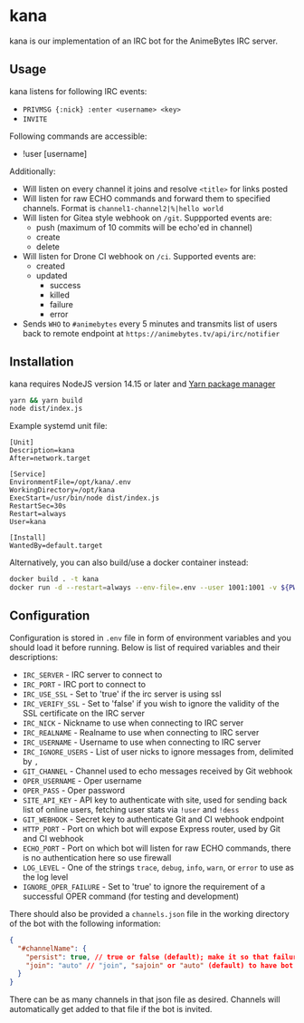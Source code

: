 # kana

kana is our implementation of an IRC bot for the AnimeBytes IRC server.

## Usage

kana listens for following IRC events:

- `PRIVMSG {:nick} :enter <username> <key>`
- `INVITE`

Following commands are accessible:

- !user [username]

Additionally:

- Will listen on every channel it joins and resolve `<title>` for links posted
- Will listen for raw ECHO commands and forward them to specified channels. Format is `channel1-channel2|%|hello world`
- Will listen for Gitea style webhook on `/git`. Suppported events are:
  - push (maximum of 10 commits will be echo'ed in channel)
  - create
  - delete
- Will listen for Drone CI webhook on `/ci`. Supported events are:
  - created
  - updated
    - success
    - killed
    - failure
    - error
- Sends `WHO` to `#animebytes` every 5 minutes and transmits list of users back to remote endpoint at `https://animebytes.tv/api/irc/notifier`

## Installation

kana requires NodeJS version 14.15 or later and [Yarn package manager](https://classic.yarnpkg.com/)

```sh
yarn && yarn build
node dist/index.js
```

Example systemd unit file:

```systemd
[Unit]
Description=kana
After=network.target

[Service]
EnvironmentFile=/opt/kana/.env
WorkingDirectory=/opt/kana
ExecStart=/usr/bin/node dist/index.js
RestartSec=30s
Restart=always
User=kana

[Install]
WantedBy=default.target
```

Alternatively, you can also build/use a docker container instead:

```sh
docker build . -t kana
docker run -d --restart=always --env-file=.env --user 1001:1001 -v ${PWD}/channels.json:/app/channels.json kana
```

## Configuration

Configuration is stored in `.env` file in form of environment variables and you should load it before running. Below is list of required variables and their descriptions:

- `IRC_SERVER` - IRC server to connect to
- `IRC_PORT` - IRC port to connect to
- `IRC_USE_SSL` - Set to 'true' if the irc server is using ssl
- `IRC_VERIFY_SSL` - Set to 'false' if you wish to ignore the validity of the SSL certificate on the IRC server
- `IRC_NICK` - Nickname to use when connecting to IRC server
- `IRC_REALNAME` - Realname to use when connecting to IRC server
- `IRC_USERNAME` - Username to use when connecting to IRC server
- `IRC_IGNORE_USERS` - List of user nicks to ignore messages from, delimited by `,`
- `GIT_CHANNEL` - Channel used to echo messages received by Git webhook
- `OPER_USERNAME` - Oper username
- `OPER_PASS` - Oper password
- `SITE_API_KEY` - API key to authenticate with site, used for sending back list of online users, fetching user stats via `!user` and `!dess`
- `GIT_WEBHOOK` - Secret key to authenticate Git and CI webhook endpoint
- `HTTP_PORT` - Port on which bot will expose Express router, used by Git and CI webhook
- `ECHO_PORT` - Port on which bot will listen for raw ECHO commands, there is no authentication here so use firewall
- `LOG_LEVEL` - One of the strings `trace`, `debug`, `info`, `warn`, or `error` to use as the log level
- `IGNORE_OPER_FAILURE` - Set to 'true' to ignore the requirement of a successful OPER command (for testing and development)

There should also be provided a `channels.json` file in the working directory of the bot with the following information:

```json
{
  "#channelName": {
    "persist": true, // true or false (default); make it so that failure to join does not remove channel from state
    "join": "auto" // "join", "sajoin" or "auto" (default) to have bot try JOIN and then SAJOIN
  }
}
```

There can be as many channels in that json file as desired. Channels will automatically get added to that file if the bot is invited.
